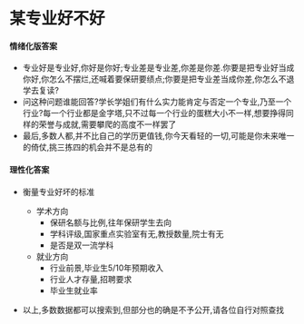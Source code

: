 # 某专业好不好


#### 情绪化版答案
  - 专业好是专业好,你好是你好;专业差是专业差,你差是你差.你要是把专业好当成你好,你怎么不摆烂,还喊着要保研要绩点;你要是把专业差当成你差,你怎么不退学去复读?
  - 问这种问题谁能回答?学长学姐们有什么实力能肯定与否定一个专业,乃至一个行业?每一个行业都是金字塔,只不过每一个行业的蛋糕大小不一样,想要挣得同样的荣誉与成就,需要攀爬的高度不一样罢了
  - 最后,多数人都,并不比自己的学历更值钱,你今天看轻的一切,可能是你未来唯一的倚仗,挑三拣四的机会并不是总有的


#### 理性化答案
  - 衡量专业好坏的标准
    - 学术方向
      - 保研名额与比例,往年保研学生去向
      - 学科评级,国家重点实验室有无,教授数量,院士有无
      - 是否是双一流学科  
    - 就业方向
      - 行业前景,毕业生5/10年预期收入
      - 行业人才存量,招聘要求
      - 毕业生就业率

  - 以上,多数数据都可以搜索到,但部分也的确是不予公开,请各位自行对照查找